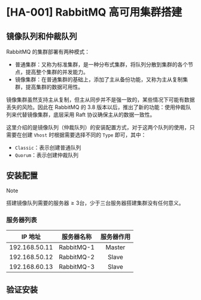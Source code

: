 # [HA-001] RabbitMQ 高可用集群搭建

## 镜像队列和仲裁队列

RabbitMQ 的集群部署有两种模式：

- 普通集群：又称为标准集群，是一种分布式集群，将队列分散到集群的各个节点，提高整个集群的并发能力。
- 镜像集群：在普通集群的基础上，添加了主从备份功能，又称为主从复制集群，提高集群的数据可用性。

镜像集群虽然支持主从复制，但主从同步并不是强一致的，某些情况下可能有数据丢失的风险。因此在 RabbitMQ 的 3.8 版本以后，推出了新的功能：使用仲裁队列来代替镜像集群，底层采用 Raft 协议确保主从的数据一致性。

这里介绍的是镜像队列（仲裁队列）的安装配置方式，对于这两个队列的使用，只需要在创建 `Vhost` 时根据需要选择不同的 `Type` 即可，其中：

- `Classic`：表示创建普通队列
- `Quorum`：表示创建仲裁队列

## 安装配置

> [!NOTE]
>
> $\text{搭建镜像队列需要的服务器} \geq  3 \text{台，少于三台服务器搭建集群没有任何意义。}$

### 服务器列表

|    IP 地址     |  服务器名称  | 服务器作用 |
| :-----------: | :--------: | :-------: |
| 192.168.50.11 | RabbitMQ-1 |  Master   |
| 192.168.50.12 | RabbitMQ-2 |   Slave   |
| 192.168.60.13 | RabbitMQ-3 |   Slave   |

## 验证安装